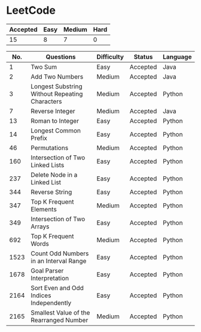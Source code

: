 # LeetCode

Accepted | Easy | Medium | Hard
---------|------|--------|-----
15       | 8    | 7      | 0

No. | Questions | Difficulty | Status | Language
----|------------------------------------------------|--------|----------|--------
1   | Two Sum                                        | Easy   | Accepted | Java
2   | Add Two Numbers                                | Medium | Accepted | Java
3   | Longest Substring Without Repeating Characters | Medium | Accepted | Python
7   | Reverse Integer                                | Medium | Accepted | Java
13  | Roman to Integer                               | Easy   | Accepted | Python
14  | Longest Common Prefix                          | Easy   | Accepted | Python
46  | Permutations                                   | Medium | Accepted | Python
160 | Intersection of Two Linked Lists               | Easy   | Accepted | Python
237 | Delete Node in a Linked List                   | Easy   | Accepted | Python
344 | Reverse String                                 | Easy   | Accepted | Python
347 | Top K Frequent Elements                        | Medium | Accepted | Python
349 | Intersection of Two Arrays                     | Easy   | Accepted | Python
692 | Top K Frequent Words                           | Medium | Accepted | Python
1523| Count Odd Numbers in an Interval Range         | Easy   | Accepted | Python
1678| Goal Parser Interpretation                     | Easy   | Accepted | Python
2164| Sort Even and Odd Indices Independently        | Easy   | Accepted | Python
2165| Smallest Value of the Rearranged Number        | Medium | Accepted | Python